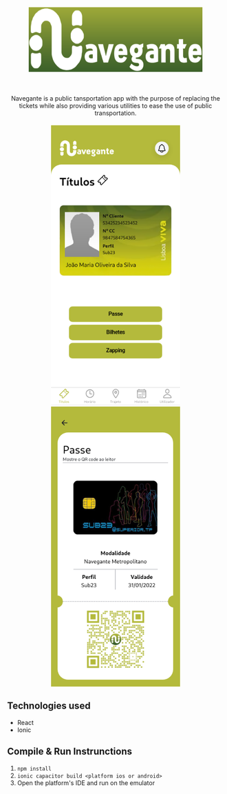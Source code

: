 <p align="center" style="margin:50px"><img src="./Logo.png" height="150"/></p>

<p align="center">
Navegante is a public tansportation app with the purpose of replacing the tickets while also providing various utilities to ease the use of public transportation.
</p>

<p align="center" style="margin:20px"><img src="./home.png" height="650"/> <img src="./ticket.png" height="650"/></p>

## Technologies used

- React
- Ionic

## Compile & Run Instrunctions

1. ```npm install```
2. ```ionic capacitor build <platform ios or android>```
3. Open the platform's IDE and run on the emulator